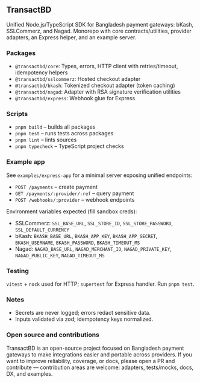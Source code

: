 ## TransactBD

Unified Node.js/TypeScript SDK for Bangladesh payment gateways: bKash, SSLCommerz, and Nagad. Monorepo with core contracts/utilities, provider adapters, an Express helper, and an example server.

### Packages

- `@transactbd/core`: Types, errors, HTTP client with retries/timeout, idempotency helpers
- `@transactbd/sslcommerz`: Hosted checkout adapter
- `@transactbd/bkash`: Tokenized checkout adapter (token caching)
- `@transactbd/nagad`: Adapter with RSA signature verification utilities
- `@transactbd/express`: Webhook glue for Express

### Scripts

- `pnpm build` – builds all packages
- `pnpm test` – runs tests across packages
- `pnpm lint` – lints sources
- `pnpm typecheck` – TypeScript project checks

### Example app

See `examples/express-app` for a minimal server exposing unified endpoints:

- `POST /payments` – create payment
- `GET /payments/:provider/:ref` – query payment
- `POST /webhooks/:provider` – webhook endpoints

Environment variables expected (fill sandbox creds):

- SSLCommerz: `SSL_BASE_URL`, `SSL_STORE_ID`, `SSL_STORE_PASSWORD`, `SSL_DEFAULT_CURRENCY`
- bKash: `BKASH_BASE_URL`, `BKASH_APP_KEY`, `BKASH_APP_SECRET`, `BKASH_USERNAME`, `BKASH_PASSWORD`, `BKASH_TIMEOUT_MS`
- Nagad: `NAGAD_BASE_URL`, `NAGAD_MERCHANT_ID`, `NAGAD_PRIVATE_KEY`, `NAGAD_PUBLIC_KEY`, `NAGAD_TIMEOUT_MS`

### Testing

`vitest` + `nock` used for HTTP; `supertest` for Express handler. Run `pnpm test`.

### Notes

- Secrets are never logged; errors redact sensitive data.
- Inputs validated via zod; idempotency keys normalized.

### Open source and contributions

TransactBD is an open-source project focused on Bangladesh payment gateways to make integrations easier and portable across providers. If you want to improve reliability, coverage, or docs, please open a PR and contribute — contribution areas are welcome: adapters, tests/mocks, docs, DX, and examples.
